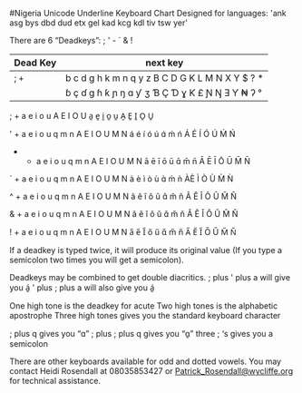 #Nigeria Unicode Underline Keyboard Chart
Designed for languages: 'ank asg bys dbd dud etx gel kad kcg kdl tiv tsw yer'

There are 6 “Deadkeys”:     ; ' - ` & ! 

 Dead Key | next key
 -----|-----
; `+` |  b c d g h k m n q y z B C D G K L M N X Y $ ? *
      | ɓ ç ɗ ɡ ɦ ƙ ɲ ŋ  ɑ ƴ ʒ Ɓ Ç Ɗ ɣ  Ƙ £  Ɲ Ŋ  Ǝ Ƴ ₦ ʔ °

; + a e i o u A E I O U
      a̱ e̱ i̱ o̱ u̱ A̱ E̱ I̱ O̱ U̱

' + a e i o u q m n A E I O U M N
      á é í ó ú ɑ́ ḿ ń Á É Í Ó Ú Ḿ Ń

- + a e i o u q m n A E I O U M N
      ā ē ī ō ū ɑ̄ m̄ n̄ Ā Ē Ī Ō Ū M̄ N̄

` + a e i o u q m n A E I O U M N
       à è ì ò ù ɑ̀ m̀ ǹ ÀÈ Ì Ò Ù M̀ Ǹ

^ + a e i o u q m n A E I O U M N
       â ê î ô û ɑ̂ m̂ n̂ Â Ê Î Ô Û M̂ N̂

& + a e i o u q m n A E I O U M N
        ǎ ě ǐ ǒ ǔ ɑ̌ m̌ ň Ǎ Ě Ǐ Ǒ Ǔ M̌ Ň

!  + a e i o u q m n A E I O U M N
       a̋ e̋ I̋ ő ű ɑ̋ m̋ n̋ A̋ E̋ I̋ Ő Ű M̋ N̋

If a deadkey is typed twice, it will produce its original value (If you type a semicolon two times you will get a semicolon).

Deadkeys may be combined to get double diacritics.
; plus ' plus a    will give you   á̱ 
' plus ; plus a    will also give you á̱

One high tone is the deadkey for acute
Two high tones is the alphabetic apostrophe
Three high tones gives you the standard keyboard character

; plus q gives you “ɑ”
; plus ; plus q gives you “ɑ̱”
three ; ‘s  gives you a semicolon

There are other keyboards available for odd and dotted vowels. You may contact Heidi Rosendall at 08035853427 or
Patrick_Rosendall@wycliffe.org for technical assistance.
